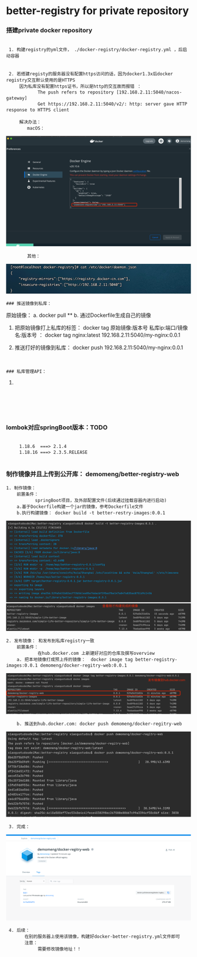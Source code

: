 # better-registry for private repository

### 搭建private docker repository
````

 1. 构建registry的yml文件， ./docker-registry/docker-registry.yml ，后启动容器


 2. 若搭建registy的服务器没有配置https访问的话，因为docker1.3x后docker registry交互默认使用的是HTTPS
     因为私库没有配置https证书，所以是http的交互故而报错 ： 
            The push refers to repository [192.168.2.11:5040/nacos-gateway]
            Get https://192.168.2.11:5040/v2/: http: server gave HTTP response to HTTPS client
     
     解决办法： 
        macOS：
````
![img.png](images/img-0.png)
````
        其他：
````
![img_1.png](images/img_01.png)
````
### 推送镜像到私库：
````
 原始镜像：
    a. docker pull **
    b. 通过Dockerfile生成自己的镜像
       
 1. 把原始镜像打上私库的标签： docker tag 原始镜像:版本号 私库ip:端口/镜像名:版本号 ： 
    docker tag nginx:latest 192.168.2.11:5040/my-nginx:0.0.1
    
 2. 推送打好的镜像到私库：
    docker push 192.168.2.11:5040/my-nginx:0.0.1
 
````


### 私库管理API：
````
  1. 
  
````
  
  
  
  

````



### lombok对应springBoot版本：TODO

````

     1.18.6  ===> 2.1.4
     1.18.16 ===> 2.3.5.RELEASE  
     

````


### 制作镜像并且上传到公开库： demomeng/better-registry-web

    1. 制作镜像：
        前置条件： 
               springBoot项目，及外部配置文件(后续通过挂载容器内进行启动)
        a.基于Dockerfile构建一个jar的镜像，参考Dockerfile文件
        b.执行构建镜像： docker build -t better-restry-images:0.0.1
![img.png](images/img.png)
![img_1.png](images/img_1.png)

    2. 发布镜像： 和发布到私库registry一致
        前置条件：
                在hub.docker.com 上新建好对应的仓库及撰写overview
        a. 把本地镜像打成预上传的镜像：  docker image tag better-registry-images:0.0.1 demomeng/docker-regitry-web:0.0.1
![img_2.png](images/img_2.png)

        b. 推送到hub.docker.com: docker push demomeng/docker-regitry-web
![img_3.png](images/img_3.png)

     3. 完成： 
![img_4.png](images/img_4.png)

     4. 后续： 
           在别的服务器上使用该镜像，构建好docker-better-registry.yml文件即可
           注意： 
                需要修改镜像地址！！





        